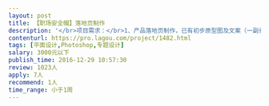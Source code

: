 ```yaml
---                
layout: post       
title: 【职场安全帽】落地页制作           
description: '</br>项目需求：</br>1、产品落地页制作，已有初步原型图及文案（一副长图）</br>2、产品为职场类产品，落地页的目的为产生购买，类似电商产品</br></br>人员要求：</br>需要有落地页设计经验</br>'     
contenturl: https://pro.lagou.com/project/1482.html      
tags: [平面设计,Photoshop,专题设计]            
salary: 3000元以下          
publish_time: 2016-12-29 10:57:30         
review: 1023人                   
apply: 7人                   
recommend: 1人                   
time_range: 小于1周              
---                 
```


